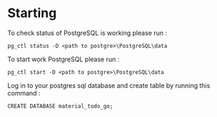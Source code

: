 # Starting
To check status of PostgreSQL is working please run :
```
pg_ctl status -D <path to postgre>\PostgreSQL\data
```
To start work PostgreSQL please run :
```
pg_ctl start -D <path to postgre>\PostgreSQL\data
```
Log in to your postgres sql database and create table by running this command :
``` 
CREATE DATABASE material_todo_go;
```